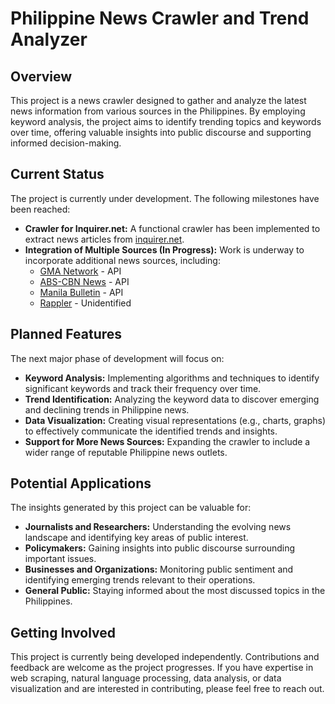 # Philippine News Crawler and Trend Analyzer

## Overview

This project is a news crawler designed to gather and analyze the latest news information from various sources in the Philippines. By employing keyword analysis, the project aims to identify trending topics and keywords over time, offering valuable insights into public discourse and supporting informed decision-making.

## Current Status

The project is currently under development. The following milestones have been reached:

-   **Crawler for Inquirer.net:** A functional crawler has been implemented to extract news articles from [inquirer.net](https://www.inquirer.net/).
-   **Integration of Multiple Sources (In Progress):** Work is underway to incorporate additional news sources, including:
    -   [GMA Network](https://data2.gmanetwork.com/gno/widgets/grid_reverse_listing/just_in/14017.gz) - API
    -   [ABS-CBN News](https://od2-content-api.abs-cbn.com/prod/latest?sectionId=nation&brand=OD&partner=imp-01&limit=8&offset=undefined) - API
    - [Manila Bulletin](https://admin.mb.com.ph/api/articles) - API
    -   [Rappler](https://www.rappler.com/) - Unidentified


## Planned Features

The next major phase of development will focus on:

-   **Keyword Analysis:** Implementing algorithms and techniques to identify significant keywords and track their frequency over time.
-   **Trend Identification:** Analyzing the keyword data to discover emerging and declining trends in Philippine news.
-   **Data Visualization:** Creating visual representations (e.g., charts, graphs) to effectively communicate the identified trends and insights.
-   **Support for More News Sources:** Expanding the crawler to include a wider range of reputable Philippine news outlets.

## Potential Applications

The insights generated by this project can be valuable for:

-   **Journalists and Researchers:** Understanding the evolving news landscape and identifying key areas of public interest.
-   **Policymakers:** Gaining insights into public discourse surrounding important issues.
-   **Businesses and Organizations:** Monitoring public sentiment and identifying emerging trends relevant to their operations.
-   **General Public:** Staying informed about the most discussed topics in the Philippines.

## Getting Involved

This project is currently being developed independently. Contributions and feedback are welcome as the project progresses. If you have expertise in web scraping, natural language processing, data analysis, or data visualization and are interested in contributing, please feel free to reach out.
